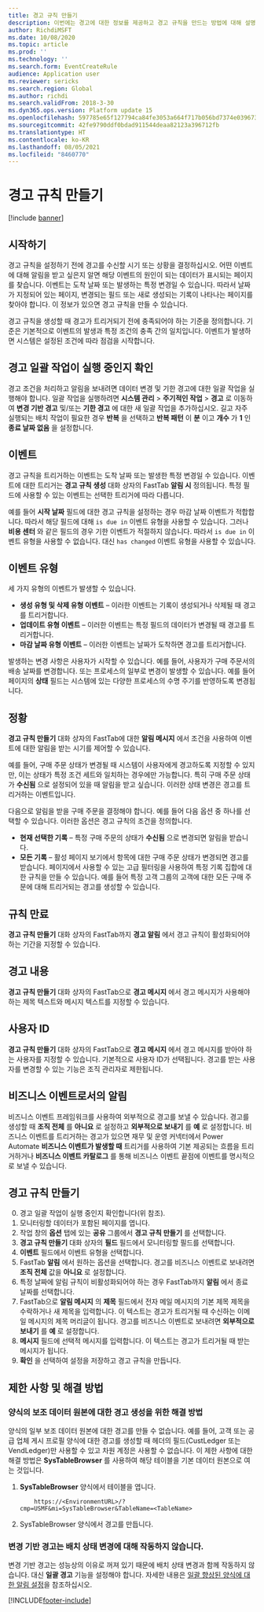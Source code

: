 ```yaml
---
title: 경고 규칙 만들기
description: 이번에는 경고에 대한 정보를 제공하고 경고 규칙을 만드는 방법에 대해 설명합니다.
author: RichdiMSFT
ms.date: 10/08/2020
ms.topic: article
ms.prod: ''
ms.technology: ''
ms.search.form: EventCreateRule
audience: Application user
ms.reviewer: sericks
ms.search.region: Global
ms.author: richdi
ms.search.validFrom: 2018-3-30
ms.dyn365.ops.version: Platform update 15
ms.openlocfilehash: 597785e65f127794ca84fe3053a664f717b056bd7374e0396732d4bcf59a743c
ms.sourcegitcommit: 42fe9790ddf0bdad911544deaa82123a396712fb
ms.translationtype: HT
ms.contentlocale: ko-KR
ms.lasthandoff: 08/05/2021
ms.locfileid: "8460770"
---
```

# <a name="create-alert-rules"></a>경고 규칙 만들기

[!include [banner](../includes/banner.md)]

## <a name="getting-started"></a>시작하기

경고 규칙을 설정하기 전에 경고를 수신할 시기 또는 상황을 결정하십시오. 어떤 이벤트에 대해 알림을 받고 싶은지 알면 해당 이벤트의 원인이 되는 데이터가 표시되는 페이지를 찾습니다. 이벤트는 도착 날짜 또는 발생하는 특정 변경일 수 있습니다. 따라서 날짜가 지정되어 있는 페이지, 변경되는 필드 또는 새로 생성되는 기록이 나타나는 페이지를 찾아야 합니다. 이 정보가 있으면 경고 규칙을 만들 수 있습니다.

경고 규칙을 생성할 때 경고가 트리거되기 전에 충족되어야 하는 기준을 정의합니다. 기준은 기본적으로 이벤트의 발생과 특정 조건의 충족 간의 일치입니다. 이벤트가 발생하면 시스템은 설정된 조건에 따라 점검을 시작합니다.

## <a name="ensure-the-alert-batch-jobs-are-running"></a>경고 일괄 작업이 실행 중인지 확인

경고 조건을 처리하고 알림을 보내려면 데이터 변경 및 기한 경고에 대한 일괄 작업을 실행해야 합니다. 일괄 작업을 실행하려면 **시스템 관리** > **주기적인 작업** > **경고** 로 이동하여 **변경 기반 경고** 및/또는 **기한 경고** 에 대한 새 일괄 작업을 추가하십시오. 길고 자주 실행되는 배치 작업이 필요한 경우 **반복** 을 선택하고 **반복 패턴** 이 **분** 이고 **개수** 가 **1** 인 **종료 날짜 없음** 을 설정합니다.

## <a name="events"></a>이벤트

경고 규칙을 트리거하는 이벤트는 도착 날짜 또는 발생한 특정 변경일 수 있습니다. 이벤트에 대한 트리거는 **경고 규칙 생성** 대화 상자의 FastTab **알림 시** 정의됩니다. 특정 필드에 사용할 수 있는 이벤트는 선택한 트리거에 따라 다릅니다.

예를 들어 **시작 날짜** 필드에 대한 경고 규칙을 설정하는 경우 마감 날짜 이벤트가 적합합니다. 따라서 해당 필드에 대해 `is due in` 이벤트 유형을 사용할 수 있습니다. 그러나 **비용 센터** 와 같은 필드의 경우 기한 이벤트가 적절하지 않습니다. 따라서 `is due in` 이벤트 유형을 사용할 수 없습니다. 대신 `has changed` 이벤트 유형을 사용할 수 있습니다.

## <a name="event-types"></a>이벤트 유형

세 가지 유형의 이벤트가 발생할 수 있습니다.

- **생성 유형 및 삭제 유형 이벤트** – 이러한 이벤트는 기록이 생성되거나 삭제될 때 경고를 트리거합니다.
- **업데이트 유형 이벤트** – 이러한 이벤트는 특정 필드의 데이터가 변경될 때 경고를 트리거합니다.
- **마감 날짜 유형 이벤트** – 이러한 이벤트는 날짜가 도착하면 경고를 트리거합니다.
    
발생하는 변경 사항은 사용자가 시작할 수 있습니다. 예를 들어, 사용자가 구매 주문서의 배송 날짜를 변경합니다. 또는 프로세스의 일부로 변경이 발생할 수 있습니다. 예를 들어 페이지의 **상태** 필드는 시스템에 있는 다양한 프로세스의 수명 주기를 반영하도록 변경됩니다.

## <a name="conditions"></a>정황

**경고 규칙 만들기** 대화 상자의 FastTab에 대한 **알림 메시지** 에서 조건을 사용하여 이벤트에 대한 알림을 받는 시기를 제어할 수 있습니다.

예를 들어, 구매 주문 상태가 변경될 때 시스템이 사용자에게 경고하도록 지정할 수 있지만, 이는 상태가 특정 조건 세트와 일치하는 경우에만 가능합니다. 특히 구매 주문 상태가 **수신됨** 으로 설정되어 있을 때 알림을 받고 싶습니다. 이러한 상태 변경은 경고를 트리거하는 이벤트입니다.

다음으로 알림을 받을 구매 주문을 결정해야 합니다. 예를 들어 다음 옵션 중 하나를 선택할 수 있습니다. 이러한 옵션은 경고 규칙의 조건을 정의합니다.

- **현재 선택한 기록** – 특정 구매 주문의 상태가 **수신됨** 으로 변경되면 알림을 받습니다.
- **모든 기록** – 활성 페이지 보기에서 항목에 대한 구매 주문 상태가 변경되면 경고를 받습니다. 페이지에서 사용할 수 있는 고급 필터링을 사용하여 특정 기록 집합에 대한 규칙을 만들 수 있습니다. 예를 들어 특정 고객 그룹의 고객에 대한 모든 구매 주문에 대해 트리거되는 경고를 생성할 수 있습니다.
    
## <a name="expiry-of-rule"></a>규칙 만료

**경고 규칙 만들기** 대화 상자의 FastTab까지 **경고 알림** 에서 경고 규칙이 활성화되어야 하는 기간을 지정할 수 있습니다.

## <a name="alert-contents"></a>경고 내용

**경고 규칙 만들기** 대화 상자의 FastTab으로 **경고 메시지** 에서 경고 메시지가 사용해야 하는 제목 텍스트와 메시지 텍스트를 지정할 수 있습니다.

## <a name="user-id"></a>사용자 ID

**경고 규칙 만들기** 대화 상자의 FastTab으로 **경고 메시지** 에서 경고 메시지를 받아야 하는 사용자를 지정할 수 있습니다. 기본적으로 사용자 ID가 선택됩니다. 경고를 받는 사용자를 변경할 수 있는 기능은 조직 관리자로 제한됩니다.

## <a name="alerts-as-business-events"></a>비즈니스 이벤트로서의 알림

비즈니스 이벤트 프레임워크를 사용하여 외부적으로 경고를 보낼 수 있습니다. 경고를 생성할 때 **조직 전체** 를 **아니요** 로 설정하고 **외부적으로 보내기** 를 **예** 로 설정합니다. 비즈니스 이벤트를 트리거하는 경고가 있으면 재무 및 운영 커넥터에서 Power Automate **비즈니스 이벤트가 발생할 때** 트리거를 사용하여 기본 제공되는 흐름을 트리거하거나 **비즈니스 이벤트 카탈로그** 를 통해 비즈니스 이벤트 끝점에 이벤트를 명시적으로 보낼 수 있습니다.

## <a name="create-an-alert-rule"></a>경고 규칙 만들기

0. 경고 일괄 작업이 실행 중인지 확인합니다(위 참조).
1. 모니터링할 데이터가 포함된 페이지를 엽니다.
2. 작업 창의 **옵션** 탭에 있는 **공유** 그룹에서 **경고 규칙 만들기** 를 선택합니다.
3. **경고 규칙 만들기** 대화 상자의 **필드** 필드에서 모니터링할 필드를 선택합니다.
4. **이벤트** 필드에서 이벤트 유형을 선택합니다.
5. FastTab **알림** 에서 원하는 옵션을 선택합니다. 경고를 비즈니스 이벤트로 보내려면 **조직 전체** 값을 **아니요** 로 설정합니다.
6. 특정 날짜에 알림 규칙이 비활성화되어야 하는 경우 FastTab까지 **알림** 에서 종료 날짜를 선택합니다.
7. FastTab으로 **알림 메시지** 의 **제목** 필드에서 전자 메일 메시지의 기본 제목 제목을 수락하거나 새 제목을 입력합니다. 이 텍스트는 경고가 트리거될 때 수신하는 이메일 메시지의 제목 머리글이 됩니다. 경고를 비즈니스 이벤트로 보내려면 **외부적으로 보내기** 를 **예** 로 설정합니다.
8. **메시지** 필드에 선택적 메시지를 입력합니다. 이 텍스트는 경고가 트리거될 때 받는 메시지가 됩니다.
9. **확인** 을 선택하여 설정을 저장하고 경고 규칙을 만듭니다.

## <a name="limitations-and-workarounds"></a>제한 사항 및 해결 방법

### <a name="workaround-for-creating-alerts-for-the-secondary-data-sources-of-a-form"></a>양식의 보조 데이터 원본에 대한 경고 생성을 위한 해결 방법
양식의 일부 보조 데이터 원본에 대한 경고를 만들 수 없습니다. 예를 들어, 고객 또는 공급 업체 게시 프로필 양식에 대한 경고를 생성할 때 헤더의 필드(CustLedger 또는 VendLedger)만 사용할 수 있고 차원 계정은 사용할 수 없습니다. 이 제한 사항에 대한 해결 방법은 **SysTableBrowser** 를 사용하여 해당 테이블을 기본 데이터 원본으로 여는 것입니다. 
1. **SysTableBrowser** 양식에서 테이블을 엽니다.
    ```
        https://<EnvironmentURL>/?cmp=USMF&mi=SysTableBrowser&TableName=<TableName>
    ```
2. SysTableBrowser 양식에서 경고를 만듭니다.

### <a name="change-based-alerts-do-not-work-for-batch-status-changes"></a>변경 기반 경고는 배치 상태 변경에 대해 작동하지 않습니다.
변경 기반 경고는 성능상의 이유로 꺼져 있기 때문에 배치 상태 변경과 함께 작동하지 않습니다. 대신 **일괄 경고** 기능을 설정해야 합니다. 자세한 내용은 [일괄 향상된 양식에 대한 알림 설정](../../dev-itpro/sysadmin/alerts.md#set-up-alerts-for-batch-enhanced-forms)을 참조하십시오.


[!INCLUDE[footer-include](../../../includes/footer-banner.md)]